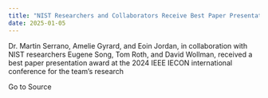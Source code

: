 ```yaml
---
title: "NIST Researchers and Collaborators Receive Best Paper Presentation Award at 2024 IEEE IECON"
date: 2025-01-05
---
```


Dr. Martin Serrano, Amelie Gyrard, and Eoin Jordan, in collaboration with NIST researchers Eugene Song, Tom Roth, and David Wollman, received a best paper presentation award at the 2024 IEEE IECON international conference for the team’s research

Go to Source
